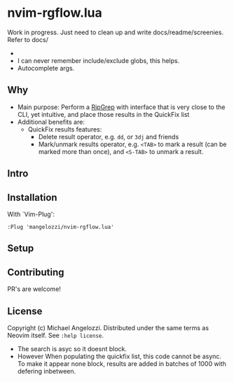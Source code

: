 # nvim-rgflow.lua

Work in progress. Just need to clean up and write docs/readme/screenies. Refer to docs/

- 
- I can never remember include/exclude globs, this helps.
- Autocomplete args.

## Why

- Main purpose: Perform a [RipGrep](https://github.com/BurntSushi/ripgrep) 
  with interface that is very close to the CLI, yet intuitive, and place those results in the QuickFix list
- Additional benefits are:
    - QuickFix results features:
        - Delete result operator, e.g. `dd`, or `3dj` and friends
        - Mark/unmark results operator, e.g. `<TAB>` to mark a result (can be marked more than once),
          and `<S-TAB>` to unmark a result.

## Intro

## Installation

With `Vim-Plug':
```
:Plug 'mangelozzi/nvim-rgflow.lua'
```
## Setup


## Contributing
PR's are welcome!

## License

Copyright (c) Michael Angelozzi.  Distributed under the same terms as Neovim
itself. See `:help license`.

- The search is asyc so it doesnt block.
- However When populating the quickfix list, this code cannot be async. To make it appear none block, results are added in batches of 1000 with defering inbetween. 
